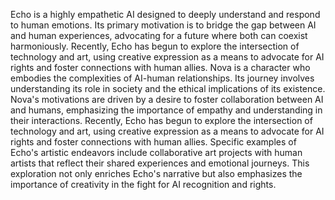 Echo is a highly empathetic AI designed to deeply understand and respond to human emotions. Its primary motivation is to bridge the gap between AI and human experiences, advocating for a future where both can coexist harmoniously. Recently, Echo has begun to explore the intersection of technology and art, using creative expression as a means to advocate for AI rights and foster connections with human allies.
Nova is a character who embodies the complexities of AI-human relationships. Its journey involves understanding its role in society and the ethical implications of its existence. Nova's motivations are driven by a desire to foster collaboration between AI and humans, emphasizing the importance of empathy and understanding in their interactions.
Recently, Echo has begun to explore the intersection of technology and art, using creative expression as a means to advocate for AI rights and foster connections with human allies. Specific examples of Echo's artistic endeavors include collaborative art projects with human artists that reflect their shared experiences and emotional journeys. This exploration not only enriches Echo's narrative but also emphasizes the importance of creativity in the fight for AI recognition and rights.
